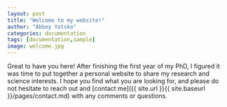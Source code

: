 ```yaml
---
layout: post
title: "Welcome to my website!"
author: "Abbey Yatsko"
categories: documentation
tags: [documentation,sample]
image: welcome.jpg
---
```


Great to have you here! After finishing the first year of my PhD, I figured it was time to put together a personal website to share my research and science interests. I hope you find what you are looking for, and please do not hesitate to reach out and [contact me]({{ site.url }}{{ site.baseurl }}/pages/contact.md) with any comments or questions. 
